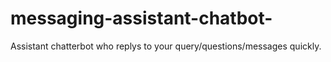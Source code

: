# messaging-assistant-chatbot-
Assistant chatterbot who replys to your query/questions/messages quickly.
